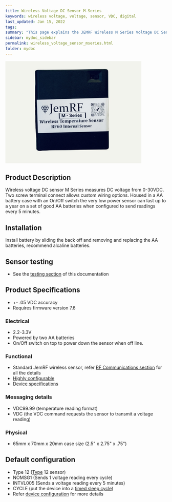 ```yaml
---
title: Wireless Voltage DC Sensor M-Series
keywords: wireless voltage, voltage, sensor, VDC, digital
last_updated: Jan 15, 2022
tags:
summary: "This page explains the JEMRF Wireless M Series Voltage DC Sensor"
sidebar: mydoc_sidebar
permalink: wireless_voltage_sensor_mseries.html
folder: mydoc
---
```


<img src="images/mseriesrf60.jpg" width="425"/>

## Product Description
Wireless voltage DC sensor M Series measures DC voltage from 0-30VDC. Two screw terminal connect allows custom wiring options. Housed in a AA battery case with an On/Off switch the very low power sensor can last up to a year on a set of good AA batteries when configured to send readings every 5 minutes.

## Installation
Install battery by sliding the back off and removing and replacing the AA batteries, recommend alcaline batteries.

## Sensor testing
* See the [testing section](sensor_testing.html) of this documentation

## Product Specifications
* +- .05 VDC accuracy
* Requires firmware version 7.6

### Electrical
* 2.2-3.3V
* Powered by two AA batteries
* On/Off switch on top to power down the sensor when off line.

### Functional
* Standard JemRF wireless sensor, refer [RF Communications section](rf_basics.html) for all the details
* [Highly configurable](configuration_overview.html)
* [Device specifications](rf_device_specs.html)

### Messaging details
* VDC99.99 (temperature reading format)
* VDC (the VDC command requests the sensor to transmit a voltage reading)

### Physical
* 65mm x 70mm x 20mm case size (2.5" x 2.75" x .75")

## Default configuration
* Type 12 ([Type](types.html) 12 sensor)
* NOMSG1 (Sends 1 voltage reading every cycle)
* INTVL005 (Sends a voltage reading every 5 minutes)
* CYCLE (put the device into a [timed sleep cycle](sleep_modes.html))
* Refer [device configuration](configuration_overview.html) for more details


